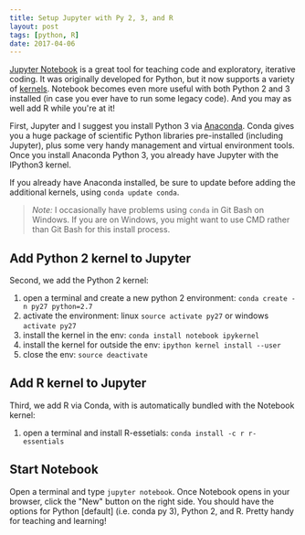 ```yaml
---
title: Setup Jupyter with Py 2, 3, and R
layout: post
tags: [python, R]
date: 2017-04-06
---
```


[Jupyter Notebook](http://jupyter.org/) is a great tool for teaching code and exploratory, iterative coding.
It was originally developed for Python, but it now supports a variety of [kernels](https://github.com/ipython/ipython/wiki/IPython-kernels-for-other-languages). 
Notebook becomes even more useful with both Python 2 and 3 installed (in case you ever have to run some legacy code). And you may as well add R while you're at it!

First, Jupyter and I suggest you install Python 3 via [Anaconda](https://www.continuum.io/downloads). Conda gives you a huge package of scientific Python libraries pre-installed (including Jupyter), plus some very handy management and virtual environment tools. 
Once you install Anaconda Python 3, you already have Jupyter with the IPython3 kernel. 

If you already have Anaconda installed, be sure to update before adding the additional kernels, using `conda update conda`.

> *Note:* I occasionally have problems using `conda` in Git Bash on Windows. If you are on Windows, you might want to use CMD rather than Git Bash for this install process.  

## Add Python 2 kernel to Jupyter

Second, we add the Python 2 kernel:

1. open a terminal and create a new python 2 environment: `conda create -n py27 python=2.7`
2. activate the environment: linux `source activate py27` or windows `activate py27`
3. install the kernel in the env: `conda install notebook ipykernel`
4. install the kernel for outside the env: `ipython kernel install --user`
5. close the env: `source deactivate`

## Add R kernel to Jupyter 

Third, we add R via Conda, with is automatically bundled with the Notebook kernel:

1. open a terminal and install R-essetials: `conda install -c r r-essentials`

## Start Notebook

Open a terminal and type `jupyter notebook`. 
Once Notebook opens in your browser, click the "New" button on the right side. You should have the options for Python [default] (i.e. conda py 3), Python 2, and R. 
Pretty handy for teaching and learning!
